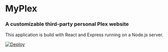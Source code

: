 # MyPlex
### A customizable third-party personal Plex website
This application is build with React and Express running on a Node.js server.

[![Deploy](https://www.herokucdn.com/deploy/button.svg)](https://heroku.com/deploy)